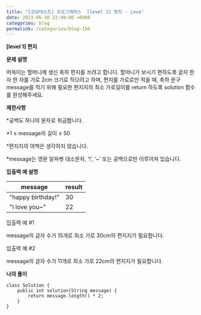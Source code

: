```yaml
---
title: "[코딩테스트] 프로그래머스  [level 1] 편지 - java"
date: 2023-06-30 22:49:00 +0900
categories: blog
permalink: /categories/blog-150
---
```



**[level 1] 편지**



**문제 설명**

머쓱이는 할머니께 생신 축하 편지를 쓰려고 합니다. 할머니가 보시기 편하도록 글자 한 자 한 자를 가로 2cm 크기로 적으려고 하며, 편지를 가로로만 적을 때, 축하 문구 message를 적기 위해 필요한 편지지의 최소 가로길이를 return 하도록 solution 함수를 완성해주세요.


**제한사항**

*공백도 하나의 문자로 취급합니다.

*1 ≤ message의 길이 ≤ 50

*편지지의 여백은 생각하지 않습니다.

*message는 영문 알파벳 대소문자, ‘!’, ‘~’ 또는 공백으로만 이루어져 있습니다.




**입출력 예 설명**

|message|	result|
|---|---|
|"happy birthday!"	|30|
|"I love you~"	|22|

입출력 예 #1

 message의 글자 수가 15개로 최소 가로 30cm의 편지지가 필요합니다.

입출력 예 #2

 message의 글자 수가 11개로 최소 가로 22cm의 편지지가 필요합니다.


**나의 풀이**

```
class Solution {
    public int solution(String message) {
        return message.length() * 2;
    }
}
```


